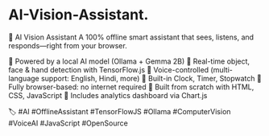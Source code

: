 # AI-Vision-Assistant.
🧠 AI Vision Assistant
A 100% offline smart assistant that sees, listens, and responds—right from your browser.

🔹 Powered by a local AI model (Ollama + Gemma 2B)
🔹 Real-time object, face & hand detection with TensorFlow.js
🔹 Voice-controlled (multi-language support: English, Hindi, more)
🔹 Built-in Clock, Timer, Stopwatch
🔹 Fully browser-based: no internet required
🔹 Built from scratch with HTML, CSS, JavaScript
🔹 Includes analytics dashboard via Chart.js

🏷️ #AI #OfflineAssistant #TensorFlowJS #Ollama #ComputerVision #VoiceAI #JavaScript #OpenSource

